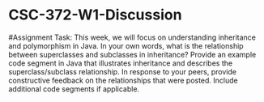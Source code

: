 # CSC-372-W1-Discussion

#Assignment Task: This week, we will focus on understanding inheritance and polymorphism in Java. In your own words, what is the relationship between superclasses and subclasses in inheritance? Provide an example code segment in Java that illustrates inheritance and describes the superclass/subclass relationship. In response to your peers, provide constructive feedback on the relationships that were posted. Include additional code segments if applicable.
